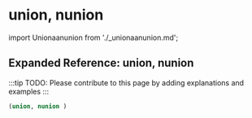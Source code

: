 # union, nunion

import Unionaanunion from './_unionaanunion.md';

<Unionaanunion />

## Expanded Reference: union, nunion

:::tip
TODO: Please contribute to this page by adding explanations and examples
:::

```lisp
(union, nunion )
```
